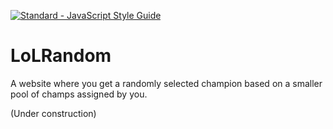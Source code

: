 [![Standard - JavaScript Style Guide](https://img.shields.io/badge/code%20style-standard-brightgreen.svg)](http://standardjs.com/)

# LoLRandom

A website where you get a randomly selected champion based on a smaller pool of champs assigned by you.

(Under construction)
